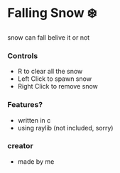# Falling Snow ❄️
snow can fall belive it or not

### Controls
 - R to clear all the snow
 - Left Click to spawn snow
 - Right Click to remove snow

### Features?
 - written in c
 - using raylib (not included, sorry)

### creator
 - made by me
